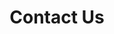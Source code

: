 ---
contentType: contact
path: /contact
title: Contact Us
page_header: We are talented people at a research driven firm that puts clients first.
---